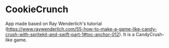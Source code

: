 # CookieCrunch

App made based on Ray Wenderlich's tutorial (https://www.raywenderlich.com/55-how-to-make-a-game-like-candy-crush-with-spritekit-and-swift-part-1#toc-anchor-012).
It is a CandyCrush-like game.
